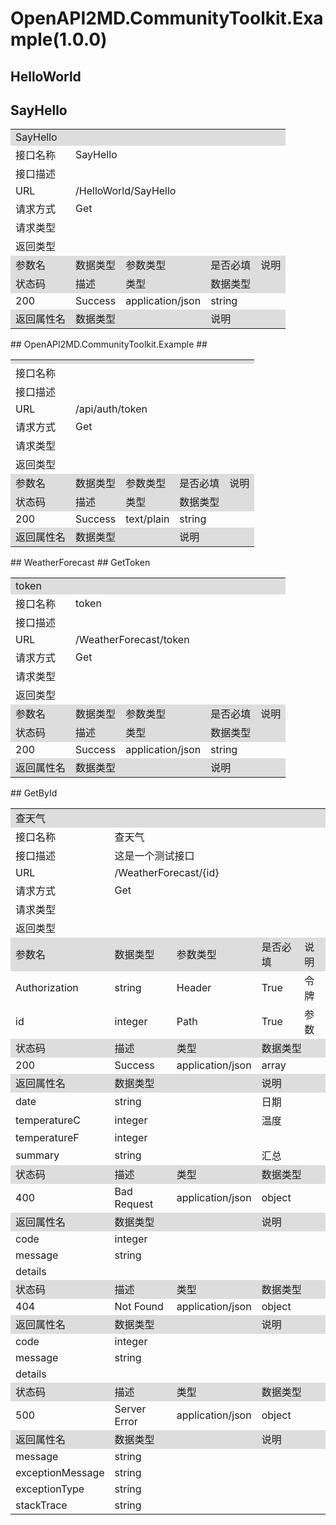 # OpenAPI2MD.CommunityToolkit.Example(1.0.0) 
## HelloWorld 
## SayHello 
  
<table>
    
<tr>
    <td colspan="5" bgcolor="#ddd">SayHello</td>
</tr>
<tr>
    <td >接口名称</td>
    <td colspan="4">SayHello</td>
</tr>
<tr>
    <td >接口描述</td>
    <td colspan="4"></td>
</tr>
<tr>
    <td >URL</td>
    <td colspan="4">/HelloWorld/SayHello</td>
</tr>
<tr>
    <td >请求方式</td>
    <td colspan="4">Get</td>
</tr>
<tr>
    <td >请求类型</td>
    <td colspan="4"></td>
</tr>
<tr>
    <td >返回类型</td>
    <td colspan="4"></td>
</tr>
    
<tr>
    <td bgcolor="#ddd">参数名</td>
    <td bgcolor="#ddd">数据类型</td>
    <td bgcolor="#ddd">参数类型</td>
    <td bgcolor="#ddd">是否必填</td>
    <td bgcolor="#ddd">说明</td>
</tr>
                      
    
<tr>
    <td bgcolor="#ddd">状态码</td>
    <td colspan="1" bgcolor="#ddd">描述</td>
    <td colspan="1" bgcolor="#ddd">类型</td>
    <td colspan="2" bgcolor="#ddd">数据类型</td>
</tr>

<tr>
    <td >200</td>
    <td >Success</td>
    <td >application/json</td>
    <td colspan="2" >string</td>
</tr>

<tr>
    <td bgcolor="#ddd">返回属性名</td>
    <td colspan="2" bgcolor="#ddd">数据类型</td>
    <td colspan="2" bgcolor="#ddd">说明</td>
</tr>
    
    
</table> 
## OpenAPI2MD.CommunityToolkit.Example 
##  
  
<table>
    
<tr>
    <td colspan="5" bgcolor="#ddd"></td>
</tr>
<tr>
    <td >接口名称</td>
    <td colspan="4"></td>
</tr>
<tr>
    <td >接口描述</td>
    <td colspan="4"></td>
</tr>
<tr>
    <td >URL</td>
    <td colspan="4">/api/auth/token</td>
</tr>
<tr>
    <td >请求方式</td>
    <td colspan="4">Get</td>
</tr>
<tr>
    <td >请求类型</td>
    <td colspan="4"></td>
</tr>
<tr>
    <td >返回类型</td>
    <td colspan="4"></td>
</tr>
    
<tr>
    <td bgcolor="#ddd">参数名</td>
    <td bgcolor="#ddd">数据类型</td>
    <td bgcolor="#ddd">参数类型</td>
    <td bgcolor="#ddd">是否必填</td>
    <td bgcolor="#ddd">说明</td>
</tr>
                      
    
<tr>
    <td bgcolor="#ddd">状态码</td>
    <td colspan="1" bgcolor="#ddd">描述</td>
    <td colspan="1" bgcolor="#ddd">类型</td>
    <td colspan="2" bgcolor="#ddd">数据类型</td>
</tr>

<tr>
    <td >200</td>
    <td >Success</td>
    <td >text/plain</td>
    <td colspan="2" >string</td>
</tr>

<tr>
    <td bgcolor="#ddd">返回属性名</td>
    <td colspan="2" bgcolor="#ddd">数据类型</td>
    <td colspan="2" bgcolor="#ddd">说明</td>
</tr>
    
    
</table> 
## WeatherForecast 
## GetToken 
  
<table>
    
<tr>
    <td colspan="5" bgcolor="#ddd">token</td>
</tr>
<tr>
    <td >接口名称</td>
    <td colspan="4">token</td>
</tr>
<tr>
    <td >接口描述</td>
    <td colspan="4"></td>
</tr>
<tr>
    <td >URL</td>
    <td colspan="4">/WeatherForecast/token</td>
</tr>
<tr>
    <td >请求方式</td>
    <td colspan="4">Get</td>
</tr>
<tr>
    <td >请求类型</td>
    <td colspan="4"></td>
</tr>
<tr>
    <td >返回类型</td>
    <td colspan="4"></td>
</tr>
    
<tr>
    <td bgcolor="#ddd">参数名</td>
    <td bgcolor="#ddd">数据类型</td>
    <td bgcolor="#ddd">参数类型</td>
    <td bgcolor="#ddd">是否必填</td>
    <td bgcolor="#ddd">说明</td>
</tr>
                      
    
<tr>
    <td bgcolor="#ddd">状态码</td>
    <td colspan="1" bgcolor="#ddd">描述</td>
    <td colspan="1" bgcolor="#ddd">类型</td>
    <td colspan="2" bgcolor="#ddd">数据类型</td>
</tr>

<tr>
    <td >200</td>
    <td >Success</td>
    <td >application/json</td>
    <td colspan="2" >string</td>
</tr>

<tr>
    <td bgcolor="#ddd">返回属性名</td>
    <td colspan="2" bgcolor="#ddd">数据类型</td>
    <td colspan="2" bgcolor="#ddd">说明</td>
</tr>
    
    
</table> 
## GetById 
  
<table>
    
<tr>
    <td colspan="5" bgcolor="#ddd">查天气</td>
</tr>
<tr>
    <td >接口名称</td>
    <td colspan="4">查天气</td>
</tr>
<tr>
    <td >接口描述</td>
    <td colspan="4">这是一个测试接口</td>
</tr>
<tr>
    <td >URL</td>
    <td colspan="4">/WeatherForecast/{id}</td>
</tr>
<tr>
    <td >请求方式</td>
    <td colspan="4">Get</td>
</tr>
<tr>
    <td >请求类型</td>
    <td colspan="4"></td>
</tr>
<tr>
    <td >返回类型</td>
    <td colspan="4"></td>
</tr>
    
<tr>
    <td bgcolor="#ddd">参数名</td>
    <td bgcolor="#ddd">数据类型</td>
    <td bgcolor="#ddd">参数类型</td>
    <td bgcolor="#ddd">是否必填</td>
    <td bgcolor="#ddd">说明</td>
</tr>
                      
<tr>
    <td >Authorization</td>
    <td >string</td>
    <td >Header</td>
    <td >True</td>
    <td >令牌</td>
</tr>
<tr>
    <td >id</td>
    <td >integer</td>
    <td >Path</td>
    <td >True</td>
    <td >参数</td>
</tr>
    
<tr>
    <td bgcolor="#ddd">状态码</td>
    <td colspan="1" bgcolor="#ddd">描述</td>
    <td colspan="1" bgcolor="#ddd">类型</td>
    <td colspan="2" bgcolor="#ddd">数据类型</td>
</tr>

<tr>
    <td >200</td>
    <td >Success</td>
    <td >application/json</td>
    <td colspan="2" >array</td>
</tr>

<tr>
    <td bgcolor="#ddd">返回属性名</td>
    <td colspan="2" bgcolor="#ddd">数据类型</td>
    <td colspan="2" bgcolor="#ddd">说明</td>
</tr>
<tr>
    <td >date</td>
    <td colspan="2">string</td>
    <td colspan="2" >日期</td>
</tr>
<tr>
    <td >temperatureC</td>
    <td colspan="2">integer</td>
    <td colspan="2" >温度</td>
</tr>
<tr>
    <td >temperatureF</td>
    <td colspan="2">integer</td>
    <td colspan="2" ></td>
</tr>
<tr>
    <td >summary</td>
    <td colspan="2">string</td>
    <td colspan="2" >汇总</td>
</tr>
<tr>
    <td bgcolor="#ddd">状态码</td>
    <td colspan="1" bgcolor="#ddd">描述</td>
    <td colspan="1" bgcolor="#ddd">类型</td>
    <td colspan="2" bgcolor="#ddd">数据类型</td>
</tr>

<tr>
    <td >400</td>
    <td >Bad Request</td>
    <td >application/json</td>
    <td colspan="2" >object</td>
</tr>

<tr>
    <td bgcolor="#ddd">返回属性名</td>
    <td colspan="2" bgcolor="#ddd">数据类型</td>
    <td colspan="2" bgcolor="#ddd">说明</td>
</tr>
<tr>
    <td >code</td>
    <td colspan="2">integer</td>
    <td colspan="2" ></td>
</tr>
<tr>
    <td >message</td>
    <td colspan="2">string</td>
    <td colspan="2" ></td>
</tr>
<tr>
    <td >details</td>
    <td colspan="2"></td>
    <td colspan="2" ></td>
</tr>
<tr>
    <td bgcolor="#ddd">状态码</td>
    <td colspan="1" bgcolor="#ddd">描述</td>
    <td colspan="1" bgcolor="#ddd">类型</td>
    <td colspan="2" bgcolor="#ddd">数据类型</td>
</tr>

<tr>
    <td >404</td>
    <td >Not Found</td>
    <td >application/json</td>
    <td colspan="2" >object</td>
</tr>

<tr>
    <td bgcolor="#ddd">返回属性名</td>
    <td colspan="2" bgcolor="#ddd">数据类型</td>
    <td colspan="2" bgcolor="#ddd">说明</td>
</tr>
<tr>
    <td >code</td>
    <td colspan="2">integer</td>
    <td colspan="2" ></td>
</tr>
<tr>
    <td >message</td>
    <td colspan="2">string</td>
    <td colspan="2" ></td>
</tr>
<tr>
    <td >details</td>
    <td colspan="2"></td>
    <td colspan="2" ></td>
</tr>
<tr>
    <td bgcolor="#ddd">状态码</td>
    <td colspan="1" bgcolor="#ddd">描述</td>
    <td colspan="1" bgcolor="#ddd">类型</td>
    <td colspan="2" bgcolor="#ddd">数据类型</td>
</tr>

<tr>
    <td >500</td>
    <td >Server Error</td>
    <td >application/json</td>
    <td colspan="2" >object</td>
</tr>

<tr>
    <td bgcolor="#ddd">返回属性名</td>
    <td colspan="2" bgcolor="#ddd">数据类型</td>
    <td colspan="2" bgcolor="#ddd">说明</td>
</tr>
<tr>
    <td >message</td>
    <td colspan="2">string</td>
    <td colspan="2" ></td>
</tr>
<tr>
    <td >exceptionMessage</td>
    <td colspan="2">string</td>
    <td colspan="2" ></td>
</tr>
<tr>
    <td >exceptionType</td>
    <td colspan="2">string</td>
    <td colspan="2" ></td>
</tr>
<tr>
    <td >stackTrace</td>
    <td colspan="2">string</td>
    <td colspan="2" ></td>
</tr>
    
    
</table> 
